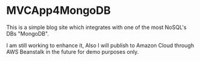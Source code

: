 # MVCApp4MongoDB

This is a simple blog site which integrates with one of the most NoSQL's DBs "MongoDB". 

I am still working to enhance it, Also I will publish to Amazon Cloud through AWS Beanstalk in the future for demo purposes only.
